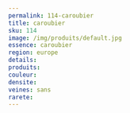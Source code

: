 ```yaml
---
permalink: 114-caroubier
title: caroubier
sku: 114
image: /img/produits/default.jpg
essence: caroubier
region: europe
details: 
produits: 
couleur: 
densite: 
veines: sans
rarete: 
---
```

